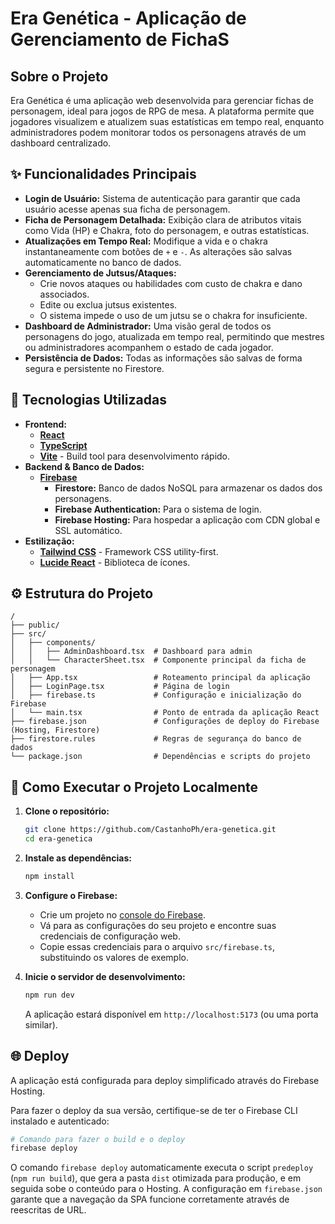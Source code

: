 # Era Genética - Aplicação de Gerenciamento de FichaS

## Sobre o Projeto

Era Genética é uma aplicação web desenvolvida para gerenciar fichas de personagem, ideal para jogos de RPG de mesa. A plataforma permite que jogadores visualizem e atualizem suas estatísticas em tempo real, enquanto administradores podem monitorar todos os personagens através de um dashboard centralizado.

## ✨ Funcionalidades Principais

-   **Login de Usuário:** Sistema de autenticação para garantir que cada usuário acesse apenas sua ficha de personagem.
-   **Ficha de Personagem Detalhada:** Exibição clara de atributos vitais como Vida (HP) e Chakra, foto do personagem, e outras estatísticas.
-   **Atualizações em Tempo Real:** Modifique a vida e o chakra instantaneamente com botões de `+` e `-`. As alterações são salvas automaticamente no banco de dados.
-   **Gerenciamento de Jutsus/Ataques:**
    -   Crie novos ataques ou habilidades com custo de chakra e dano associados.
    -   Edite ou exclua jutsus existentes.
    -   O sistema impede o uso de um jutsu se o chakra for insuficiente.
-   **Dashboard de Administrador:** Uma visão geral de todos os personagens do jogo, atualizada em tempo real, permitindo que mestres ou administradores acompanhem o estado de cada jogador.
-   **Persistência de Dados:** Todas as informações são salvas de forma segura e persistente no Firestore.

## 🚀 Tecnologias Utilizadas

-   **Frontend:**
    -   [**React**](https://react.dev/)
    -   [**TypeScript**](https://www.typescriptlang.org/)
    -   [**Vite**](https://vitejs.dev/) - Build tool para desenvolvimento rápido.
-   **Backend & Banco de Dados:**
    -   [**Firebase**](https://firebase.google.com/)
        -   **Firestore:** Banco de dados NoSQL para armazenar os dados dos personagens.
        -   **Firebase Authentication:** Para o sistema de login.
        -   **Firebase Hosting:** Para hospedar a aplicação com CDN global e SSL automático.
-   **Estilização:**
    -   [**Tailwind CSS**](https://tailwindcss.com/) - Framework CSS utility-first.
    -   [**Lucide React**](https://lucide.dev/) - Biblioteca de ícones.

## ⚙️ Estrutura do Projeto

```
/
├── public/
├── src/
│   ├── components/
│   │   ├── AdminDashboard.tsx  # Dashboard para admin
│   │   └── CharacterSheet.tsx  # Componente principal da ficha de personagem
│   ├── App.tsx                 # Roteamento principal da aplicação
│   ├── LoginPage.tsx           # Página de login
│   ├── firebase.ts             # Configuração e inicialização do Firebase
│   └── main.tsx                # Ponto de entrada da aplicação React
├── firebase.json               # Configurações de deploy do Firebase (Hosting, Firestore)
├── firestore.rules             # Regras de segurança do banco de dados
└── package.json                # Dependências e scripts do projeto
```

## 🏁 Como Executar o Projeto Localmente

1.  **Clone o repositório:**
    ```bash
    git clone https://github.com/CastanhoPh/era-genetica.git
    cd era-genetica
    ```

2.  **Instale as dependências:**
    ```bash
    npm install
    ```

3.  **Configure o Firebase:**
    -   Crie um projeto no [console do Firebase](https://console.firebase.google.com/).
    -   Vá para as configurações do seu projeto e encontre suas credenciais de configuração web.
    -   Copie essas credenciais para o arquivo `src/firebase.ts`, substituindo os valores de exemplo.

4.  **Inicie o servidor de desenvolvimento:**
    ```bash
    npm run dev
    ```
    A aplicação estará disponível em `http://localhost:5173` (ou uma porta similar).

## 🌐 Deploy

A aplicação está configurada para deploy simplificado através do Firebase Hosting.

Para fazer o deploy da sua versão, certifique-se de ter o Firebase CLI instalado e autenticado:

```bash
# Comando para fazer o build e o deploy
firebase deploy
```

O comando `firebase deploy` automaticamente executa o script `predeploy` (`npm run build`), que gera a pasta `dist` otimizada para produção, e em seguida sobe o conteúdo para o Hosting. A configuração em `firebase.json` garante que a navegação da SPA funcione corretamente através de reescritas de URL.
